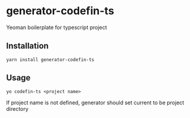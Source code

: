 # generator-codefin-ts
Yeoman boilerplate for typescript project

## Installation
```
yarn install generator-codefin-ts
```

## Usage

```
yo codefin-ts <project name>
```

If project name is not defined, generator should set current to be project directory

